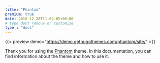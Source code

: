 ```yaml
---
title: "Phantom"
premium: true
date: 2018-12-28T11:02:05+06:00 
# type dont remove or customize
type : "docs"
---
```


{{< preview demo="https://demo.gethugothemes.com/phantom/site/" >}}

Thank you for using the [Phantom](https://gethugothemes.com/products/phantom/) theme. In this documentation, you can find information about the theme and how to use it.
